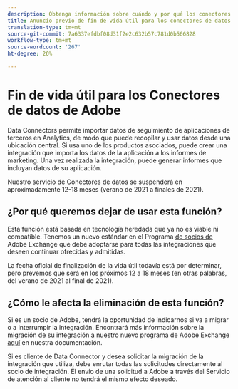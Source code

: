 ```yaml
---
description: Obtenga información sobre cuándo y por qué los conectores de datos de Analytics finalizarán el ciclo de vida.
title: Anuncio previo de fin de vida útil para los conectores de datos de Analytics
translation-type: tm+mt
source-git-commit: 7a6337efdbf08d31f2e2c632b57c781d0b566828
workflow-type: tm+mt
source-wordcount: '267'
ht-degree: 26%

---
```



# Fin de vida útil para los Conectores de datos de Adobe

Data Connectors permite importar datos de seguimiento de aplicaciones de terceros en Analytics, de modo que puede recopilar y usar datos desde una ubicación central. Si usa uno de los productos asociados, puede crear una integración que importa los datos de la aplicación a los informes de marketing. Una vez realizada la integración, puede generar informes que incluyan datos de su aplicación.

Nuestro servicio de Conectores de datos se suspenderá en aproximadamente 12-18 meses (verano de 2021 a finales de 2021).

## ¿Por qué queremos dejar de usar esta función?

Esta función está basada en tecnología heredada que ya no es viable ni compatible. Tenemos un nuevo estándar en el Programa [de socios de](https://partners.adobe.com/exchangeprogram/experiencecloud) Adobe Exchange que debe adoptarse para todas las integraciones que deseen continuar ofrecidas y admitidas.

La fecha oficial de finalización de la vida útil todavía está por determinar, pero prevemos que será en los próximos 12 a 18 meses (en otras palabras, del verano de 2021 al final de 2021).

## ¿Cómo le afecta la eliminación de esta función?

Si es un socio de Adobe, tendrá la oportunidad de indicarnos si va a migrar o a interrumpir la integración. Encontrará más información sobre la migración de su integración a nuestro nuevo programa de Adobe Exchange [aquí](https://adobeexchangeec.zendesk.com/hc/en-us/articles/360003867071-Adobe-Analytics-Integration-Tools) en nuestra documentación.

Si es cliente de Data Connector y desea solicitar la migración de la integración que utiliza, debe enrutar todas las solicitudes directamente al socio de integración. El envío de una solicitud a Adobe a través del Servicio de atención al cliente no tendrá el mismo efecto deseado.
